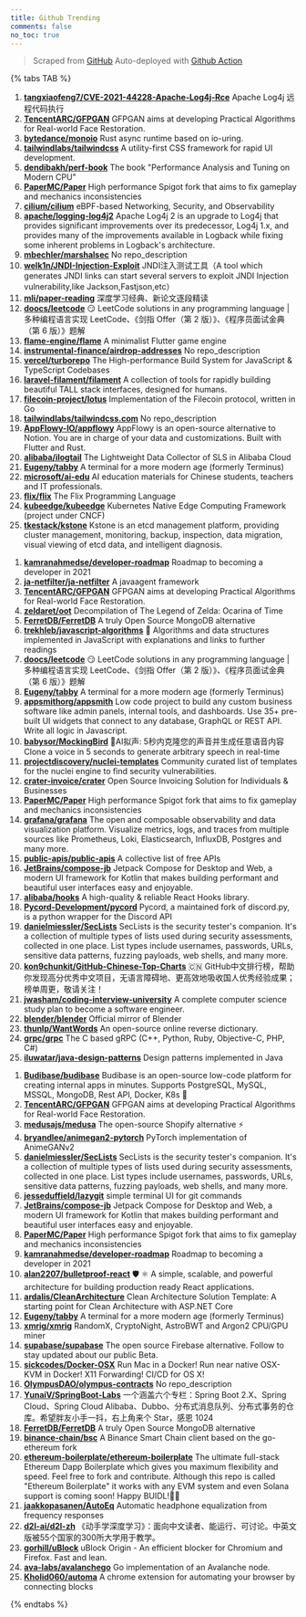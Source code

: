 ```yaml
---
title: Github Trending
comments: false
no_toc: true
---
```


> Scraped from [GitHub](https://github.com/trending)
Auto-deployed with [Github Action](https://docs.github.com/en/actions)

{% tabs TAB %}
<!-- tab Daily -->
1. [**tangxiaofeng7/CVE-2021-44228-Apache-Log4j-Rce**](https://github.com/tangxiaofeng7/CVE-2021-44228-Apache-Log4j-Rce)
Apache Log4j 远程代码执行
2. [**TencentARC/GFPGAN**](https://github.com/TencentARC/GFPGAN)
GFPGAN aims at developing Practical Algorithms for Real-world Face Restoration.
3. [**bytedance/monoio**](https://github.com/bytedance/monoio)
Rust async runtime based on io-uring.
4. [**tailwindlabs/tailwindcss**](https://github.com/tailwindlabs/tailwindcss)
A utility-first CSS framework for rapid UI development.
5. [**dendibakh/perf-book**](https://github.com/dendibakh/perf-book)
The book "Performance Analysis and Tuning on Modern CPU"
6. [**PaperMC/Paper**](https://github.com/PaperMC/Paper)
High performance Spigot fork that aims to fix gameplay and mechanics inconsistencies
7. [**cilium/cilium**](https://github.com/cilium/cilium)
eBPF-based Networking, Security, and Observability
8. [**apache/logging-log4j2**](https://github.com/apache/logging-log4j2)
Apache Log4j 2 is an upgrade to Log4j that provides significant improvements over its predecessor, Log4j 1.x, and provides many of the improvements available in Logback while fixing some inherent problems in Logback's architecture.
9. [**mbechler/marshalsec**](https://github.com/mbechler/marshalsec)
No repo_description
10. [**welk1n/JNDI-Injection-Exploit**](https://github.com/welk1n/JNDI-Injection-Exploit)
JNDI注入测试工具（A tool which generates JNDI links can start several servers to exploit JNDI Injection vulnerability,like Jackson,Fastjson,etc）
11. [**mli/paper-reading**](https://github.com/mli/paper-reading)
深度学习经典、新论文逐段精读
12. [**doocs/leetcode**](https://github.com/doocs/leetcode)
😏 LeetCode solutions in any programming language | 多种编程语言实现 LeetCode、《剑指 Offer（第 2 版）》、《程序员面试金典（第 6 版）》题解
13. [**flame-engine/flame**](https://github.com/flame-engine/flame)
A minimalist Flutter game engine
14. [**instrumental-finance/airdrop-addresses**](https://github.com/instrumental-finance/airdrop-addresses)
No repo_description
15. [**vercel/turborepo**](https://github.com/vercel/turborepo)
The High-performance Build System for JavaScript & TypeScript Codebases
16. [**laravel-filament/filament**](https://github.com/laravel-filament/filament)
A collection of tools for rapidly building beautiful TALL stack interfaces, designed for humans.
17. [**filecoin-project/lotus**](https://github.com/filecoin-project/lotus)
Implementation of the Filecoin protocol, written in Go
18. [**tailwindlabs/tailwindcss.com**](https://github.com/tailwindlabs/tailwindcss.com)
No repo_description
19. [**AppFlowy-IO/appflowy**](https://github.com/AppFlowy-IO/appflowy)
AppFlowy is an open-source alternative to Notion. You are in charge of your data and customizations. Built with Flutter and Rust.
20. [**alibaba/ilogtail**](https://github.com/alibaba/ilogtail)
The Lightweight Data Collector of SLS in Alibaba Cloud
21. [**Eugeny/tabby**](https://github.com/Eugeny/tabby)
A terminal for a more modern age (formerly Terminus)
22. [**microsoft/ai-edu**](https://github.com/microsoft/ai-edu)
AI education materials for Chinese students, teachers and IT professionals.
23. [**flix/flix**](https://github.com/flix/flix)
The Flix Programming Language
24. [**kubeedge/kubeedge**](https://github.com/kubeedge/kubeedge)
Kubernetes Native Edge Computing Framework (project under CNCF)
25. [**tkestack/kstone**](https://github.com/tkestack/kstone)
Kstone is an etcd management platform, providing cluster management, monitoring, backup, inspection, data migration, visual viewing of etcd data, and intelligent diagnosis.
<!-- endtab -->
<!-- tab Weekly -->
1. [**kamranahmedse/developer-roadmap**](https://github.com/kamranahmedse/developer-roadmap)
Roadmap to becoming a developer in 2021
2. [**ja-netfilter/ja-netfilter**](https://github.com/ja-netfilter/ja-netfilter)
A javaagent framework
3. [**TencentARC/GFPGAN**](https://github.com/TencentARC/GFPGAN)
GFPGAN aims at developing Practical Algorithms for Real-world Face Restoration.
4. [**zeldaret/oot**](https://github.com/zeldaret/oot)
Decompilation of The Legend of Zelda: Ocarina of Time
5. [**FerretDB/FerretDB**](https://github.com/FerretDB/FerretDB)
A truly Open Source MongoDB alternative
6. [**trekhleb/javascript-algorithms**](https://github.com/trekhleb/javascript-algorithms)
📝 Algorithms and data structures implemented in JavaScript with explanations and links to further readings
7. [**doocs/leetcode**](https://github.com/doocs/leetcode)
😏 LeetCode solutions in any programming language | 多种编程语言实现 LeetCode、《剑指 Offer（第 2 版）》、《程序员面试金典（第 6 版）》题解
8. [**Eugeny/tabby**](https://github.com/Eugeny/tabby)
A terminal for a more modern age (formerly Terminus)
9. [**appsmithorg/appsmith**](https://github.com/appsmithorg/appsmith)
Low code project to build any custom business software like admin panels, internal tools, and dashboards. Use 35+ pre-built UI widgets that connect to any database, GraphQL or REST API. Write all logic in Javascript.
10. [**babysor/MockingBird**](https://github.com/babysor/MockingBird)
🚀AI拟声: 5秒内克隆您的声音并生成任意语音内容 Clone a voice in 5 seconds to generate arbitrary speech in real-time
11. [**projectdiscovery/nuclei-templates**](https://github.com/projectdiscovery/nuclei-templates)
Community curated list of templates for the nuclei engine to find security vulnerabilities.
12. [**crater-invoice/crater**](https://github.com/crater-invoice/crater)
Open Source Invoicing Solution for Individuals & Businesses
13. [**PaperMC/Paper**](https://github.com/PaperMC/Paper)
High performance Spigot fork that aims to fix gameplay and mechanics inconsistencies
14. [**grafana/grafana**](https://github.com/grafana/grafana)
The open and composable observability and data visualization platform. Visualize metrics, logs, and traces from multiple sources like Prometheus, Loki, Elasticsearch, InfluxDB, Postgres and many more.
15. [**public-apis/public-apis**](https://github.com/public-apis/public-apis)
A collective list of free APIs
16. [**JetBrains/compose-jb**](https://github.com/JetBrains/compose-jb)
Jetpack Compose for Desktop and Web, a modern UI framework for Kotlin that makes building performant and beautiful user interfaces easy and enjoyable.
17. [**alibaba/hooks**](https://github.com/alibaba/hooks)
A high-quality & reliable React Hooks library.
18. [**Pycord-Development/pycord**](https://github.com/Pycord-Development/pycord)
Pycord, a maintained fork of discord.py, is a python wrapper for the Discord API
19. [**danielmiessler/SecLists**](https://github.com/danielmiessler/SecLists)
SecLists is the security tester's companion. It's a collection of multiple types of lists used during security assessments, collected in one place. List types include usernames, passwords, URLs, sensitive data patterns, fuzzing payloads, web shells, and many more.
20. [**kon9chunkit/GitHub-Chinese-Top-Charts**](https://github.com/kon9chunkit/GitHub-Chinese-Top-Charts)
🇨🇳 GitHub中文排行榜，帮助你发现高分优秀中文项目，无语言障碍地、更高效地吸收国人优秀经验成果；榜单周更，敬请关注！
21. [**jwasham/coding-interview-university**](https://github.com/jwasham/coding-interview-university)
A complete computer science study plan to become a software engineer.
22. [**blender/blender**](https://github.com/blender/blender)
Official mirror of Blender
23. [**thunlp/WantWords**](https://github.com/thunlp/WantWords)
An open-source online reverse dictionary.
24. [**grpc/grpc**](https://github.com/grpc/grpc)
The C based gRPC (C++, Python, Ruby, Objective-C, PHP, C#)
25. [**iluwatar/java-design-patterns**](https://github.com/iluwatar/java-design-patterns)
Design patterns implemented in Java
<!-- endtab -->
<!-- tab Monthly -->
1. [**Budibase/budibase**](https://github.com/Budibase/budibase)
Budibase is an open-source low-code platform for creating internal apps in minutes. Supports PostgreSQL, MySQL, MSSQL, MongoDB, Rest API, Docker, K8s 🚀
2. [**TencentARC/GFPGAN**](https://github.com/TencentARC/GFPGAN)
GFPGAN aims at developing Practical Algorithms for Real-world Face Restoration.
3. [**medusajs/medusa**](https://github.com/medusajs/medusa)
The open-source Shopify alternative ⚡️
4. [**bryandlee/animegan2-pytorch**](https://github.com/bryandlee/animegan2-pytorch)
PyTorch implementation of AnimeGANv2
5. [**danielmiessler/SecLists**](https://github.com/danielmiessler/SecLists)
SecLists is the security tester's companion. It's a collection of multiple types of lists used during security assessments, collected in one place. List types include usernames, passwords, URLs, sensitive data patterns, fuzzing payloads, web shells, and many more.
6. [**jesseduffield/lazygit**](https://github.com/jesseduffield/lazygit)
simple terminal UI for git commands
7. [**JetBrains/compose-jb**](https://github.com/JetBrains/compose-jb)
Jetpack Compose for Desktop and Web, a modern UI framework for Kotlin that makes building performant and beautiful user interfaces easy and enjoyable.
8. [**PaperMC/Paper**](https://github.com/PaperMC/Paper)
High performance Spigot fork that aims to fix gameplay and mechanics inconsistencies
9. [**kamranahmedse/developer-roadmap**](https://github.com/kamranahmedse/developer-roadmap)
Roadmap to becoming a developer in 2021
10. [**alan2207/bulletproof-react**](https://github.com/alan2207/bulletproof-react)
🛡️ ⚛️ A simple, scalable, and powerful architecture for building production ready React applications.
11. [**ardalis/CleanArchitecture**](https://github.com/ardalis/CleanArchitecture)
Clean Architecture Solution Template: A starting point for Clean Architecture with ASP.NET Core
12. [**Eugeny/tabby**](https://github.com/Eugeny/tabby)
A terminal for a more modern age (formerly Terminus)
13. [**xmrig/xmrig**](https://github.com/xmrig/xmrig)
RandomX, CryptoNight, AstroBWT and Argon2 CPU/GPU miner
14. [**supabase/supabase**](https://github.com/supabase/supabase)
The open source Firebase alternative. Follow to stay updated about our public Beta.
15. [**sickcodes/Docker-OSX**](https://github.com/sickcodes/Docker-OSX)
Run Mac in a Docker! Run near native OSX-KVM in Docker! X11 Forwarding! CI/CD for OS X!
16. [**OlympusDAO/olympus-contracts**](https://github.com/OlympusDAO/olympus-contracts)
No repo_description
17. [**YunaiV/SpringBoot-Labs**](https://github.com/YunaiV/SpringBoot-Labs)
一个涵盖六个专栏：Spring Boot 2.X、Spring Cloud、Spring Cloud Alibaba、Dubbo、分布式消息队列、分布式事务的仓库。希望胖友小手一抖，右上角来个 Star，感恩 1024
18. [**FerretDB/FerretDB**](https://github.com/FerretDB/FerretDB)
A truly Open Source MongoDB alternative
19. [**binance-chain/bsc**](https://github.com/binance-chain/bsc)
A Binance Smart Chain client based on the go-ethereum fork
20. [**ethereum-boilerplate/ethereum-boilerplate**](https://github.com/ethereum-boilerplate/ethereum-boilerplate)
The ultimate full-stack Ethereum Dapp Boilerplate which gives you maximum flexibility and speed. Feel free to fork and contribute. Although this repo is called "Ethereum Boilerplate" it works with any EVM system and even Solana support is coming soon! Happy BUIDL!👷‍♂️
21. [**jaakkopasanen/AutoEq**](https://github.com/jaakkopasanen/AutoEq)
Automatic headphone equalization from frequency responses
22. [**d2l-ai/d2l-zh**](https://github.com/d2l-ai/d2l-zh)
《动手学深度学习》：面向中文读者、能运行、可讨论。中英文版被55个国家的300所大学用于教学。
23. [**gorhill/uBlock**](https://github.com/gorhill/uBlock)
uBlock Origin - An efficient blocker for Chromium and Firefox. Fast and lean.
24. [**ava-labs/avalanchego**](https://github.com/ava-labs/avalanchego)
Go implementation of an Avalanche node.
25. [**Kholid060/automa**](https://github.com/Kholid060/automa)
A chrome extension for automating your browser by connecting blocks
<!-- endtab -->
{% endtabs %}
